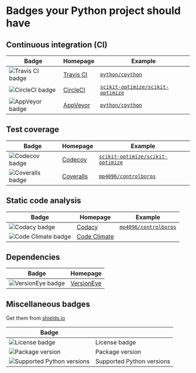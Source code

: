 # Badges your Python project should have

## Continuous integration (CI)

| Badge | Homepage | Example |
|-|-|-|
| ![Travis CI badge](https://cdn.rawgit.com/mp4096/euroscipy-2017-lt-badges/master/slides/shields/travis_circle.svg) | [Travis CI](https://travis-ci.org/) | [`python/cpython`](https://travis-ci.org/python/cpython) |
| ![CircleCI badge](https://cdn.rawgit.com/mp4096/euroscipy-2017-lt-badges/master/slides/shields/travis_circle.svg) | [CircleCI](https://circleci.com/) | [`scikit-optimize/scikit-optimize`](https://circleci.com/gh/scikit-optimize/scikit-optimize) |
| ![AppVeyor badge](https://cdn.rawgit.com/mp4096/euroscipy-2017-lt-badges/master/slides/shields/appveyor.svg) | [AppVeyor](https://www.appveyor.com/) | [`python/cpython`](https://ci.appveyor.com/project/python/cpython/branch/master) |

## Test coverage

| Badge | Homepage | Example |
|-|-|-|
| ![Codecov badge](https://cdn.rawgit.com/mp4096/euroscipy-2017-lt-badges/master/slides/shields/coverage.svg) | [Codecov](https://codecov.io/) | [`scikit-optimize/scikit-optimize`](https://codecov.io/gh/scikit-optimize/scikit-optimize) |
| ![Coveralls badge](https://cdn.rawgit.com/mp4096/euroscipy-2017-lt-badges/master/slides/shields/coverage.svg) | [Coveralls](https://coveralls.io/) | [`mp4096/controlboros`](https://coveralls.io/github/mp4096/controlboros?branch=master) |

## Static code analysis

| Badge | Homepage | Example |
|-|-|-|
| ![Codacy badge](https://cdn.rawgit.com/mp4096/euroscipy-2017-lt-badges/master/slides/shields/codacy.svg) | [Codacy](https://www.codacy.com/) | [`mp4096/controlboros`](https://www.codacy.com/app/mp4096/controlboros/dashboard) |
| ![Code Climate badge](https://cdn.rawgit.com/mp4096/euroscipy-2017-lt-badges/master/slides/shields/codeclimate.svg) | [Code Climate](https://codeclimate.com/) | |

## Dependencies

| Badge | Homepage |
|-|-|
| ![VersionEye badge](https://cdn.rawgit.com/mp4096/euroscipy-2017-lt-badges/master/slides/shields/versioneye.svg) | [VersionEye](https://www.versioneye.com/) |

## Miscellaneous badges
Get them from [shields.io](http://shields.io/)

| Badge | |
|-|-|
| ![License badge](https://cdn.rawgit.com/mp4096/euroscipy-2017-lt-badges/master/slides/shields/license.svg) | License badge |
| ![Package version](https://cdn.rawgit.com/mp4096/euroscipy-2017-lt-badges/master/slides/shields/package_version.svg) | Package version |
| ![Supported Python versions](https://cdn.rawgit.com/mp4096/euroscipy-2017-lt-badges/master/slides/shields/python_version.svg) | Supported Python versions |
